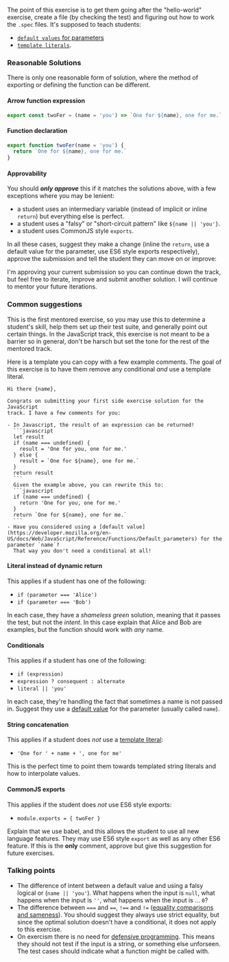 The point of this exercise is to get them going after the "hello-world" exercise, create a file (by checking the test)
and figuring out how to work the `.spec` files. It's supposed to teach students:

- [`default values` for parameters](https://developer.mozilla.org/en-US/docs/Web/JavaScript/Reference/Functions/Default_parameters)
- [`template literals`](https://developer.mozilla.org/en-US/docs/Web/JavaScript/Reference/Template_literals).

### Reasonable Solutions

There is only one reasonable form of solution, where the method of exporting or defining the function can be different.

#### Arrow function expression

```javascript
export const twoFer = (name = 'you') => `One for ${name}, one for me.`
```

#### Function declaration

```javascript
export function twoFer(name = 'you') {
  return `One for ${name}, one for me.`
}
```

#### Approvability

You should **_only approve_** this if it matches the solutions above, with a few exceptions where you may be lenient:

- a student uses an intermediary variable (instead of implicit or inline `return`) but everything else is perfect.
- a student uses a "falsy" or "short-circuit pattern" like `${name || 'you'}`.
- a student uses CommonJS style `exports`.

In all these cases, suggest they make a change (inline the `return`, use a default value for the parameter, use ES6
style exports respectively), approve the submission and tell the student they can move on or improve:

  I'm approving your current submission so you can continue down the track, but
  feel free to iterate, improve and submit another solution. I will continue to
  mentor your future iterations.

### Common suggestions

This is the first mentored exercise, so you may use this to determine a student's skill, help them set up their test
suite, and generally point out certain things. In the JavaScript track, this exercise is not meant to be a barrier so in
general, don't be harsch but set the tone for the rest of the mentored track.

Here is a template you can copy with a few example comments. The goal of this exercise is to have them remove any
conditional _and_ use a template literal.

    Hi there {name},

    Congrats on submitting your first side exercise solution for the JavaScript
    track. I have a few comments for you:

    - In Javascript, the result of an expression can be returned!
      ```javascript
      let result
      if (name === undefined) {
        result = 'One for you, one for me.'
      } else {
        result = `One for ${name}, one for me.`
      }
      return result
      ```
      Given the example above, you can rewrite this to:
      ```javascript
      if (name === undefined) {
        return 'One for you, one for me.'
      }
      return `One for ${name}, one for me.`
      ```
    - Have you considered using a [default value](https://developer.mozilla.org/en-US/docs/Web/JavaScript/Reference/Functions/Default_parameters) for the parameter `name`?
      That way you don't need a conditional at all!

#### Literal instead of dynamic return

This applies if a student has one of the following:

- `if (parameter === 'Alice')`
- `if (parameter === 'Bob')`

In each case, they have a _shameless green_ solution, meaning that it passes the test, but not the _intent_. In this
case explain that Alice and Bob are examples, but the function should work with _any_ name.

#### Conditionals

This applies if a student has one of the following:

- `if (expression)`
- `expression ? consequent : alternate`
- `literal || 'you'`

In each case, they're handling the fact that sometimes a name is not passed in. Suggest they use a [default value](https://developer.mozilla.org/en-US/docs/Web/JavaScript/Reference/Functions/Default_parameters)
for the parameter (usually called `name`).

#### String concatenation

This applies if a student does _not_ use a [template literal](https://developer.mozilla.org/en-US/docs/Web/JavaScript/Reference/Template_literals):

- `'One for ' + name + ', one for me'`

This is the perfect time to point them towards templated string literals and how to interpolate values.

#### CommonJS exports

This applies if the student does _not_ use ES6 style exports:

- `module.exports = { twoFer }`

Explain that we use babel, and this allows the student to use all new language features. They may use ES6 style `export`
as well as any other ES6 feature. If this is the **only** comment, approve but give this suggestion for future exercises.

### Talking points

- The difference of intent between a default value and using a falsy logical or (`name || 'you'`). What happens when the
  input is `null`, what happens when the input is `''`, what happens when the input is ... `0`?
- The difference between `===` and `==`, `!==` and `!=` ([equality comparisons and sameness](https://developer.mozilla.org/en-US/docs/Web/JavaScript/Equality_comparisons_and_sameness)).
  You should suggest they always use strict equality, but since the optimal solution doesn't have a conditional, it
  does not apply to this exercise.
- On exercism there is no need for [defensive programming](https://en.wikipedia.org/wiki/Defensive_programming). This
  means they should not test if the input is a string, or something else unforseen. The test cases should indicate what
  a function might be called with.
